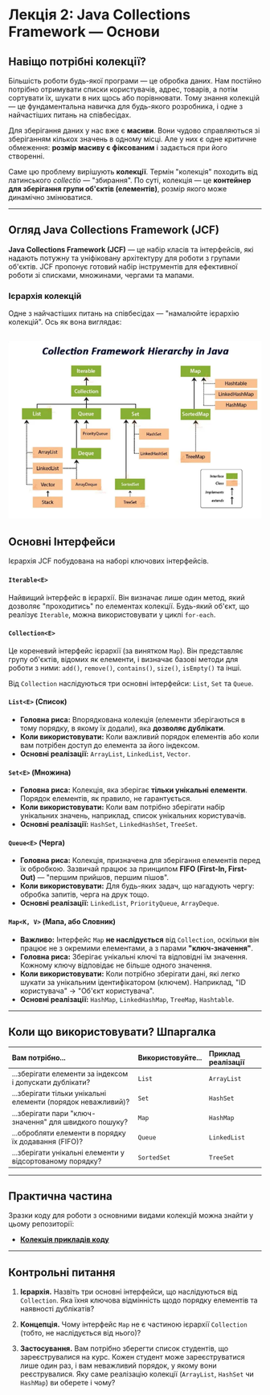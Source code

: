 # Лекція 2: Java Collections Framework — Основи

## Навіщо потрібні колекції?

Більшість роботи будь-якої програми — це обробка даних. Нам постійно потрібно отримувати списки користувачів, адрес, товарів, а потім сортувати їх, шукати в них щось або порівнювати. Тому знання колекцій — це фундаментальна навичка для будь-якого розробника, і одне з найчастіших питань на співбесідах.

Для зберігання даних у нас вже є **масиви**. Вони чудово справляються зі зберіганням кількох значень в одному місці. Але у них є одне критичне обмеження: **розмір масиву є фіксованим** і задається при його створенні.

Саме цю проблему вирішують **колекції**. Термін "колекція" походить від латинського *collectio* — "збирання". По суті, колекція — це **контейнер для зберігання групи об'єктів (елементів)**, розмір якого може динамічно змінюватися.

---

## Огляд Java Collections Framework (JCF)

**Java Collections Framework (JCF)** — це набір класів та інтерфейсів, які надають потужну та уніфіковану архітектуру для роботи з групами об'єктів. JCF пропонує готовий набір інструментів для ефективної роботи зі списками, множинами, чергами та мапами.

### Ієрархія колекцій

Одне з найчастіших питань на співбесідах — "намалюйте ієрархію колекцій". Ось як вона виглядає:

![Java Collections Framework](attachments/02_java_collections.png)
---

## Основні Інтерфейси

Ієрархія JCF побудована на наборі ключових інтерфейсів.

#### `Iterable<E>`
Найвищий інтерфейс в ієрархії. Він визначає лише один метод, який дозволяє "проходитись" по елементах колекції. Будь-який об'єкт, що реалізує `Iterable`, можна використовувати у циклі `for-each`.

#### `Collection<E>`
Це кореневий інтерфейс ієрархії (за винятком `Map`). Він представляє групу об'єктів, відомих як елементи, і визначає базові методи для роботи з ними: `add()`, `remove()`, `contains()`, `size()`, `isEmpty()` та інші.

Від `Collection` наслідуються три основні інтерфейси: `List`, `Set` та `Queue`.

#### `List<E>` (Список)
* **Головна риса:** Впорядкована колекція (елементи зберігаються в тому порядку, в якому їх додали), яка **дозволяє дублікати**.
* **Коли використовувати:** Коли важливий порядок елементів або коли вам потрібен доступ до елемента за його індексом.
* **Основні реалізації:** `ArrayList`, `LinkedList`, `Vector`.

#### `Set<E>` (Множина)
* **Головна риса:** Колекція, яка зберігає **тільки унікальні елементи**. Порядок елементів, як правило, не гарантується.
* **Коли використовувати:** Коли вам потрібно зберігати набір унікальних значень, наприклад, список унікальних користувачів.
* **Основні реалізації:** `HashSet`, `LinkedHashSet`, `TreeSet`.

#### `Queue<E>` (Черга)
* **Головна риса:** Колекція, призначена для зберігання елементів перед їх обробкою. Зазвичай працює за принципом **FIFO (First-In, First-Out)** — "першим прийшов, першим пішов".
* **Коли використовувати:** Для будь-яких задач, що нагадують чергу: обробка запитів, черга на друк тощо.
* **Основні реалізації:** `LinkedList`, `PriorityQueue`, `ArrayDeque`.

#### `Map<K, V>` (Мапа, або Словник)
* **Важливо:** Інтерфейс `Map` **не наслідується** від `Collection`, оскільки він працює не з окремими елементами, а з парами **"ключ-значення"**.
* **Головна риса:** Зберігає унікальні ключі та відповідні їм значення. Кожному ключу відповідає не більше одного значення.
* **Коли використовувати:** Коли потрібно зберігати дані, які легко шукати за унікальним ідентифікатором (ключем). Наприклад, "ID користувача" -> "Об'єкт користувача".
* **Основні реалізації:** `HashMap`, `LinkedHashMap`, `TreeMap`, `Hashtable`.

---

## Коли що використовувати? Шпаргалка

| Вам потрібно... | Використовуйте... | Приклад реалізації |
| :--- | :--- | :--- |
| ...зберігати елементи за індексом і допускати дублікати? | `List` | `ArrayList` |
| ...зберігати тільки унікальні елементи (порядок неважливий)? | `Set` | `HashSet` |
| ...зберігати пари "ключ-значення" для швидкого пошуку? | `Map` | `HashMap` |
| ...обробляти елементи в порядку їх додавання (FIFO)? | `Queue` | `LinkedList` |
| ...зберігати унікальні елементи у відсортованому порядку? | `SortedSet` | `TreeSet` |

---

## Практична частина

Зразки коду для роботи з основними видами колекцій можна знайти у цьому репозиторії:
* **[Колекція прикладів коду](https://github.com/vplanto/java/tree/main/collections-samples)**

---

## Контрольні питання

1.  **Ієрархія.** Назвіть три основні інтерфейси, що наслідуються від `Collection`. Яка їхня ключова відмінність щодо порядку елементів та наявності дублікатів?

2.  **Концепція.** Чому інтерфейс `Map` не є частиною ієрархії `Collection` (тобто, не наслідується від нього)?

3.  **Застосування.** Вам потрібно зберегти список студентів, що зареєструвалися на курс. Кожен студент може зареєструватися лише один раз, і вам неважливий порядок, у якому вони реєструвалися. Яку саме реалізацію колекції (`ArrayList`, `HashSet` чи `HashMap`) ви оберете і чому?